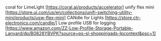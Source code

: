 coral for LimeLight [https://coral.ai/products/accelerator]
unify flex mini [https://store.ui.com/us/en/collections/unifi-switching-utility-mini/products/usw-flex-mini]
CANdle for Lights [https://store.ctr-electronics.com/candle/]
Low profile USB for logging [https://www.amazon.com/ZZ-Low-Profile-Storage-Portable-Lanyard/dp/B0828YBVPK?source=ps-sl-shoppingads-lpcontext&psc=1]
